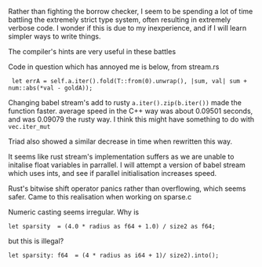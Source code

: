 Rather than fighting the borrow checker, I seem to be spending a lot of time battling the extremely strict type system, often resulting in extremely verbose code. I wonder if this is due to my inexperience, and if I will learn simpler ways to write things. 

The compiler's hints are very useful in these battles

Code in question which has annoyed me is below, from stream.rs
```
 let errA = self.a.iter().fold(T::from(0).unwrap(), |sum, val| sum + num::abs(*val - goldA));
```

Changing babel stream's add to rusty `a.iter().zip(b.iter())` made the function faster. average speed in the C++ way was about 0.09501 seconds, and was 0.09079 the rusty way. I think this might have something to do with `vec.iter_mut` 

Triad also showed a similar decrease in time when rewritten this way.

It seems like rust stream's implementation suffers as we are unable to initalise float variables in parrallel. I will attempt a version of babel stream which uses ints, and see if parallel initialisation increases speed.

Rust's bitwise shift operator panics rather than overflowing, which seems safer. Came to this realisation when working on sparse.c

Numeric casting seems irregular. Why is 
```
let sparsity  = (4.0 * radius as f64 + 1.0) / size2 as f64;
```
but this is illegal?
```
let sparsity: f64  = (4 * radius as i64 + 1)/ size2).into();
```
